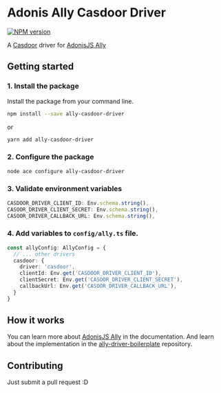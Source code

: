 # Adonis Ally Casdoor Driver

[![NPM version](https://img.shields.io/npm/v/ally-casdoor-driver.svg)](https://www.npmjs.com/package/ally-casdoor-driver)

A [Casdoor](https://casdoor.org/) driver for [AdonisJS Ally](https://docs.adonisjs.com/guides/auth/social)

## Getting started

### 1. Install the package

Install the package from your command line.

```bash
npm install --save ally-casdoor-driver
```

or

```bash
yarn add ally-casdoor-driver
```

### 2. Configure the package

```bash
node ace configure ally-casdoor-driver
```

### 3. Validate environment variables

```ts
CASDOOR_DRIVER_CLIENT_ID: Env.schema.string(),
CASOOR_DRIVER_CLIENT_SECRET: Env.schema.string(),
CASOOR_DRIVER_CALLBACK_URL: Env.schema.string(),
```

### 4. Add variables to `config/ally.ts` file. 

```ts
const allyConfig: AllyConfig = {
  // ... other drivers
  casdoor: {
    driver: 'casdoor',
    clientId: Env.get('CASDOOR_DRIVER_CLIENT_ID'),
    clientSecret: Env.get('CASOOR_DRIVER_CLIENT_SECRET'),
    callbackUrl: Env.get('CASOOR_DRIVER_CALLBACK_URL'),
  }
}
```

## How it works

You can learn more about [AdonisJS Ally](https://docs.adonisjs.com/guides/auth/social) in the documentation. And learn about the implementation in the [ally-driver-boilerplate](https://github.com/adonisjs-community/ally-driver-boilerplate) repository.

## Contributing

Just submit a pull request :D
